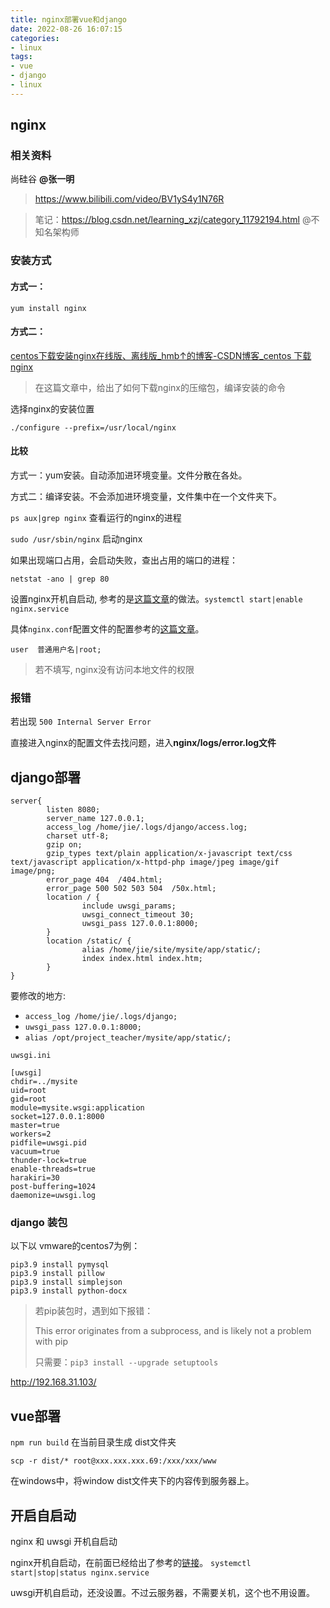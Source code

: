 ```yaml
---
title: nginx部署vue和django
date: 2022-08-26 16:07:15
categories:
- linux
tags:
- vue
- django
- linux
---
```


## nginx 

### 相关资料

尚硅谷 **@张一明**

> https://www.bilibili.com/video/BV1yS4y1N76R

> 笔记：https://blog.csdn.net/learning_xzj/category_11792194.html @不知名架构师

### 安装方式

#### 方式一：

`yum install nginx`

#### 方式二：

[centos下载安装nginx在线版、离线版_hmb↑的博客-CSDN博客_centos 下载nginx](https://blog.csdn.net/qq_48721706/article/details/125577122)

> 在这篇文章中，给出了如何下载nginx的压缩包，编译安装的命令

选择nginx的安装位置

`./configure --prefix=/usr/local/nginx`



#### 比较

方式一：yum安装。自动添加进环境变量。文件分散在各处。

方式二：编译安装。不会添加进环境变量，文件集中在一个文件夹下。



`ps aux|grep nginx` 查看运行的nginx的进程

`sudo /usr/sbin/nginx`  启动nginx



如果出现端口占用，会启动失败，查出占用的端口的进程：

`netstat -ano | grep 80`



设置nginx开机自启动, 参考的是[这篇文章](https://hashnode.blog.csdn.net/article/details/124502959)的做法。`systemctl start|enable nginx.service`



具体`nginx.conf`配置文件的配置参考的[这篇文章](https://www.jb51.net/article/241964.htm)。

```
user  普通用户名|root;
```

> 若不填写, nginx没有访问本地文件的权限



### 报错

若出现 `500 Internal Server Error`

直接进入nginx的配置文件去找问题，进入**nginx/logs/error.log文件**



## django部署

```shell
server{
        listen 8080;
        server_name 127.0.0.1;
        access_log /home/jie/.logs/django/access.log;
        charset utf-8;
        gzip on;
        gzip_types text/plain application/x-javascript text/css text/javascript application/x-httpd-php image/jpeg image/gif image/png;
        error_page 404  /404.html;
        error_page 500 502 503 504  /50x.html;
        location / {
                include uwsgi_params;
                uwsgi_connect_timeout 30;
                uwsgi_pass 127.0.0.1:8000;
        }
        location /static/ {
                alias /home/jie/site/mysite/app/static/;
                index index.html index.htm;
        }
}
```

要修改的地方:

* `access_log /home/jie/.logs/django;`
* `uwsgi_pass 127.0.0.1:8000;`
* `alias /opt/project_teacher/mysite/app/static/;`



`uwsgi.ini`

```shell
[uwsgi]
chdir=../mysite
uid=root
gid=root
module=mysite.wsgi:application
socket=127.0.0.1:8000
master=true
workers=2
pidfile=uwsgi.pid
vacuum=true 
thunder-lock=true
enable-threads=true
harakiri=30
post-buffering=1024
daemonize=uwsgi.log
```



### django 装包

以下以 vmware的centos7为例：

```
pip3.9 install pymysql
pip3.9 install pillow
pip3.9 install simplejson
pip3.9 install python-docx
```

> 若pip装包时，遇到如下报错：
>
> This error originates from a subprocess, and is likely not a problem with pip
>
> 只需要：`pip3 install --upgrade setuptools`



http://192.168.31.103/



## vue部署

`npm run build`   在当前目录生成 dist文件夹

`scp -r dist/* root@xxx.xxx.xxx.69:/xxx/xxx/www`

在windows中，将window dist文件夹下的内容传到服务器上。



## 开启自启动

nginx 和 uwsgi 开机自启动

nginx开机自启动，在前面已经给出了参考的[链接](https://hashnode.blog.csdn.net/article/details/124502959)。 `systemctl start|stop|status nginx.service`

uwsgi开机自启动，还没设置。不过云服务器，不需要关机，这个也不用设置。

